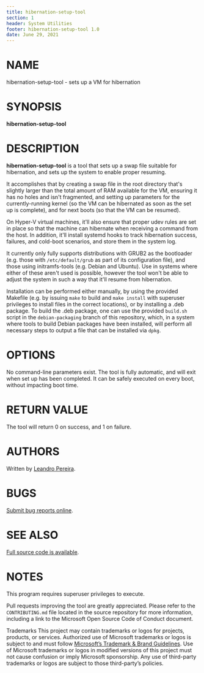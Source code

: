 ```yaml
---
title: hibernation-setup-tool
section: 1
header: System Utilities
footer: hibernation-setup-tool 1.0
date: June 29, 2021
---
```



# NAME
hibernation-setup-tool - sets up a VM for hibernation

# SYNOPSIS
**hibernation-setup-tool**

# DESCRIPTION
**hibernation-setup-tool** is a tool that sets up a swap file suitable for
hibernation, and sets up the system to enable proper resuming.

It accomplishes that by creating a swap file in the root directory that's slightly
larger than the total amount of RAM available for the VM, ensuring it has no holes
and isn't fragmented, and setting up parameters for the currently-running kernel
(so the VM can be hibernated as soon as the set up is complete), and for next boots
(so that the VM can be resumed).

On Hyper-V virtual machines, it'll also ensure that proper udev rules
are set in place so that the machine can hibernate when receiving a
command from the host.  In addition, it'll install systemd hooks to
track hibernation success, failures, and cold-boot scenarios, and store
them in the system log.

It currently only fully supports distributions with GRUB2 as the bootloader (e.g.
those with `/etc/default/grub` as part of its configuration file), and those using
initramfs-tools (e.g. Debian and Ubuntu).  Use in systems where either of these
aren't used is possible, however the tool won't be able to adjust the system in
such a way that it'll resume from hibernation.

Installation can be performed either manually, by using the provided Makefile
(e.g. by issuing `make` to build and `make install` with superuser privileges
to install files in the correct locations), or by installing a .deb package.  To
build the .deb package, one can use the provided `build.sh` script in the
`debian-packaging` branch of this repository, which, in a system where tools to
build Debian packages have been installed, will perform all necessary steps
to output a file that can be installed via `dpkg`.

# OPTIONS
No command-line parameters exist.  The tool is fully automatic, and
will exit when set up has been completed.
It can be safely executed on every boot, without impacting boot time.

# RETURN VALUE
The tool will return 0 on success, and 1 on failure.

# AUTHORS
Written by [Leandro Pereira](mailto:leandro.pereira@microsoft.com).

# BUGS
[Submit bug reports online](https://github.com/microsoft/hibernation-setup-tool/issues).

# SEE ALSO
[Full source code is available](https://github.com/microsoft/hibernation-setup-tool/).

# NOTES
This program requires superuser privileges to execute.

Pull requests improving the tool are greatly appreciated.  Please refer
to the `CONTRIBUTING.md` file located in the source repository for more
information, including a link to the Microsoft Open Source Code of
Conduct document.

Trademarks This project may contain trademarks or logos for projects,
products, or services.  Authorized use of Microsoft trademarks or logos is
subject to and must follow [Microsoft’s Trademark & Brand
Guidelines](https://www.microsoft.com/en-us/legal/intellectualproperty/trademarks/usage/general). 
Use of Microsoft trademarks or logos in modified versions of this project
must not cause confusion or imply Microsoft sponsorship.  Any use of
third-party trademarks or logos are subject to those third-party’s policies.
